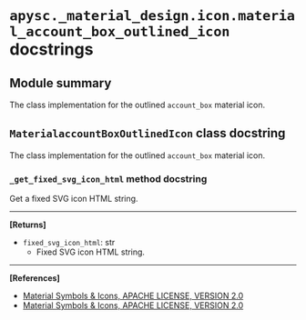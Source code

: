 # `apysc._material_design.icon.material_account_box_outlined_icon` docstrings

## Module summary

The class implementation for the outlined `account_box` material icon.

## `MaterialaccountBoxOutlinedIcon` class docstring

The class implementation for the outlined `account_box` material icon.

### `_get_fixed_svg_icon_html` method docstring

Get a fixed SVG icon HTML string.<hr>

**[Returns]**

- `fixed_svg_icon_html`: str
  - Fixed SVG icon HTML string.

<hr>

**[References]**

- [Material Symbols & Icons, APACHE LICENSE, VERSION 2.0](https://fonts.google.com/icons?icon.size=24&icon.color=%23e8eaed)
- [Material Symbols & Icons, APACHE LICENSE, VERSION 2.0](https://www.apache.org/licenses/LICENSE-2.0.html)